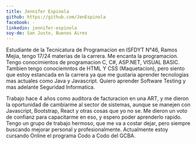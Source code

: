 ```yaml
---
title: Jennifer Espinola
github: https://github.com/JenEspinola
facebook: -
linkedin: jennifer-espinola
soy-de: San Justo, Buenos Aires
---
```


Estudiante de la Tecnicatura de Programacion en ISFDYT N°46, Ramos Mejia, tengo 17/24 materias de la carrera.
Me encanta la programacion.
Tengo conocimientos de programacion C, C#, ASP.NET, VISUAL BASIC. Tambien tengo conociemntos de HTML Y CSS (Maquetacion),
pero siento que estoy estancada en la carrera ya que me gustaria aprender tecnologias mas actuales como Java y Javascript.
Quiero aprender Software Testing y mas adelante Seguridad Informatica.

Trabajo hace 4 años como auditora de facturacion en una ART, y me dieron la oportunidad de cambiarme al sector de sistemas, 
aunque se manejen con Javascript, Bootstrap, React y otras cosas que yo no se.
Me dieron un voto de confianz para capacitarme en eso, y espero poder aprenderlo rapido.
Tengo un grupo de trabajo hermoso, que me va a costar dejar, pero siempre buscando mejorar personal y profesionalmente.
Actualmente estoy cursando Online el programa Codo a Codo del GCBA.

